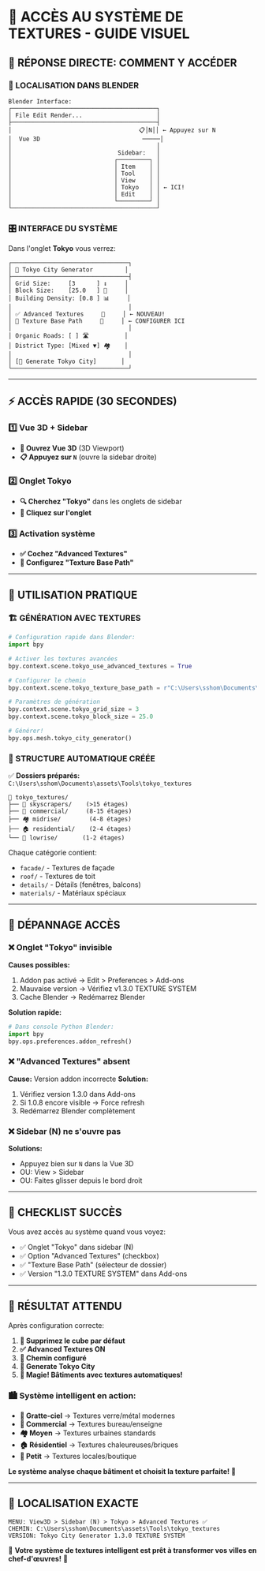 # 🎯 ACCÈS AU SYSTÈME DE TEXTURES - GUIDE VISUEL

## 🚀 RÉPONSE DIRECTE: COMMENT Y ACCÉDER

### 📍 LOCALISATION DANS BLENDER

```
Blender Interface:
┌─────────────────────────────────────────┐
│ File Edit Render...                     │
├─────────────────────────────────────────┤
│                                    📋│N││ ← Appuyez sur N
│  Vue 3D                             ─────│
│                                         │
│                              Sidebar:   │
│                             ┌─────────┐ │
│                             │ Item    │ │
│                             │ Tool    │ │
│                             │ View    │ │
│                             │ Tokyo   │ │ ← ICI!
│                             │ Edit    │ │
│                             └─────────┘ │
└─────────────────────────────────────────┘
```

### 🎛️ INTERFACE DU SYSTÈME

Dans l'onglet **Tokyo** vous verrez:

```
┌─────────────────────────────────┐
│ 🗾 Tokyo City Generator         │
├─────────────────────────────────┤
│ Grid Size:     [3      ] ↕️     │
│ Block Size:    [25.0   ] 📏     │
│ Building Density: [0.8 ] 📊     │
│                                 │
│ ✅ Advanced Textures     🎨     │ ← NOUVEAU!
│ 📁 Texture Base Path     📂     │ ← CONFIGURER ICI
│                                 │
│ Organic Roads: [ ] 🛣️          │
│ District Type: [Mixed ▼] 🏘️    │
│                                 │
│ [🚀 Generate Tokyo City]       │
└─────────────────────────────────┘
```

---

## ⚡ ACCÈS RAPIDE (30 SECONDES)

### 1️⃣ Vue 3D + Sidebar
- **📐 Ouvrez Vue 3D** (3D Viewport)
- **📋 Appuyez sur `N`** (ouvre la sidebar droite)

### 2️⃣ Onglet Tokyo  
- **🔍 Cherchez "Tokyo"** dans les onglets de sidebar
- **🎯 Cliquez sur l'onglet**

### 3️⃣ Activation système
- **✅ Cochez "Advanced Textures"**
- **📁 Configurez "Texture Base Path"**

---

## 🎨 UTILISATION PRATIQUE

### 🏗️ GÉNÉRATION AVEC TEXTURES

```python
# Configuration rapide dans Blender:
import bpy

# Activer les textures avancées
bpy.context.scene.tokyo_use_advanced_textures = True

# Configurer le chemin
bpy.context.scene.tokyo_texture_base_path = r"C:\Users\sshom\Documents\assets\Tools\tokyo_textures"

# Paramètres de génération
bpy.context.scene.tokyo_grid_size = 3
bpy.context.scene.tokyo_block_size = 25.0

# Générer!
bpy.ops.mesh.tokyo_city_generator()
```

### 🎯 STRUCTURE AUTOMATIQUE CRÉÉE

✅ **Dossiers préparés:** `C:\Users\sshom\Documents\assets\Tools\tokyo_textures`

```
📁 tokyo_textures/
├── 🏢 skyscrapers/    (>15 étages)
├── 🏬 commercial/     (8-15 étages)  
├── 🏘️ midrise/        (4-8 étages)
├── 🏠 residential/    (2-4 étages)
└── 🏪 lowrise/       (1-2 étages)
```

Chaque catégorie contient:
- `facade/` - Textures de façade
- `roof/` - Textures de toit
- `details/` - Détails (fenêtres, balcons)
- `materials/` - Matériaux spéciaux

---

## 🔧 DÉPANNAGE ACCÈS

### ❌ Onglet "Tokyo" invisible

**Causes possibles:**
1. Addon pas activé → Edit > Preferences > Add-ons
2. Mauvaise version → Vérifiez v1.3.0 TEXTURE SYSTEM
3. Cache Blender → Redémarrez Blender

**Solution rapide:**
```python
# Dans console Python Blender:
import bpy
bpy.ops.preferences.addon_refresh()
```

### ❌ "Advanced Textures" absent

**Cause:** Version addon incorrecte
**Solution:** 
1. Vérifiez version 1.3.0 dans Add-ons
2. Si 1.0.8 encore visible → Force refresh
3. Redémarrez Blender complètement

### ❌ Sidebar (N) ne s'ouvre pas

**Solutions:**
- Appuyez bien sur `N` dans la Vue 3D
- OU: View > Sidebar
- OU: Faites glisser depuis le bord droit

---

## 🎯 CHECKLIST SUCCÈS

Vous avez accès au système quand vous voyez:

- ✅ Onglet "Tokyo" dans sidebar (N)
- ✅ Option "Advanced Textures" (checkbox)
- ✅ "Texture Base Path" (sélecteur de dossier)
- ✅ Version "1.3.0 TEXTURE SYSTEM" dans Add-ons

---

## 🎉 RÉSULTAT ATTENDU

Après configuration correcte:

1. **🧹 Supprimez le cube par défaut**
2. **✅ Advanced Textures ON**
3. **📁 Chemin configuré**
4. **🚀 Generate Tokyo City**
5. **🎨 Magie! Bâtiments avec textures automatiques!**

### 🏙️ Système intelligent en action:
- **🏢 Gratte-ciel** → Textures verre/métal modernes
- **🏬 Commercial** → Textures bureau/enseigne  
- **🏘️ Moyen** → Textures urbaines standards
- **🏠 Résidentiel** → Textures chaleureuses/briques
- **🏪 Petit** → Textures locales/boutique

**Le système analyse chaque bâtiment et choisit la texture parfaite! 🎯**

---

## 📍 LOCALISATION EXACTE

```
MENU: View3D > Sidebar (N) > Tokyo > Advanced Textures ✅
CHEMIN: C:\Users\sshom\Documents\assets\Tools\tokyo_textures
VERSION: Tokyo City Generator 1.3.0 TEXTURE SYSTEM
```

🎨 **Votre système de textures intelligent est prêt à transformer vos villes en chef-d'œuvres!** 🌆
